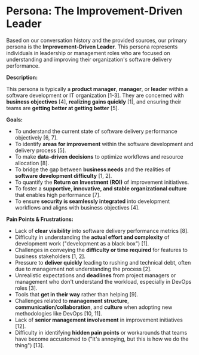 # Persona: The Improvement-Driven Leader

Based on our conversation history and the provided sources, our primary persona is the **Improvement-Driven Leader**. This persona represents individuals in leadership or management roles who are focused on understanding and improving their organization's software delivery performance.

**Description:**

This persona is typically a **product manager**, **manager**, or **leader** within a software development or IT organization [1-3]. They are concerned with **business objectives** [4], **realizing gains quickly** [1], and ensuring their teams are **getting better at getting better** [5].

**Goals:**

*   To understand the current state of software delivery performance objectively [6, 7].
*   To identify **areas for improvement** within the software development and delivery process [5].
*   To make **data-driven decisions** to optimize workflows and resource allocation [8].
*   To bridge the gap between **business needs** and the realities of **software development difficulty** [1, 2].
*   To quantify the **Return on Investment (ROI)** of improvement initiatives.
*   To foster a **supportive, innovative, and stable organizational culture** that enables high performance [7].
*   To ensure **security is seamlessly integrated** into development workflows and aligns with business objectives [4].

**Pain Points & Frustrations:**

*   Lack of **clear visibility** into software delivery performance metrics [8].
*   Difficulty in understanding the **actual effort and complexity** of development work ("development as a black box") [1].
*   Challenges in conveying the **difficulty or time required** for features to business stakeholders [1, 2].
*   Pressure to **deliver quickly** leading to rushing and technical debt, often due to management not understanding the process [2].
*   Unrealistic expectations and **deadlines** from project managers or management who don't understand the workload, especially in DevOps roles [3].
*   Tools that **get in their way** rather than helping [9].
*   Challenges related to **management structure**, **communication/collaboration**, and **culture** when adopting new methodologies like DevOps [10, 11].
*   Lack of **senior management involvement** in improvement initiatives [12].
*   Difficulty in identifying **hidden pain points** or workarounds that teams have become accustomed to ("It's annoying, but this is how we do the thing") [13].

